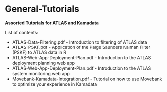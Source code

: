# General-Tutorials
<b>Assorted Tutorials for ATLAS and Kamadata</b></br>

List of contents:
<ul>
<li> ATLAS-Data-Filtering.pdf - Introduction to filtering of ATLAS data
<li> ATLAS-PSKF.pdf - Application of the Paige Saunders Kalman Filter (PSKF) to ATLAS data in R
<li> ATLAS-Web-App-Deployment-Plan.pdf - Introduction to the ATLAS deployment planning web app
<li> ATLAS-Web-App-Deployment-Plan.pdf - Introduction to the ATLAS system monitoring web app
<li> Movebank-Kamadata-Integration.pdf - Tutorial on how to use Movebank to optimize your experience in Kamadata
</ul>
